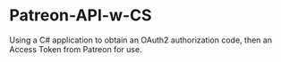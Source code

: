 # Patreon-API-w-CS
Using a C# application to obtain an OAuth2 authorization code, then an Access Token from Patreon for use. 
